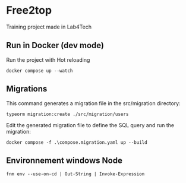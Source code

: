 # Free2top

Training project made in Lab4Tech

## Run in Docker (dev mode)

Run the project with Hot reloading

    docker compose up --watch

## Migrations

This command generates a migration file in the src/migration directory:

    typeorm migration:create ./src/migration/users

Edit the generated migration file to define the SQL query and run the migration:

    docker compose -f .\compose.migration.yaml up --build

## Environnement windows Node

    fnm env --use-on-cd | Out-String | Invoke-Expression
